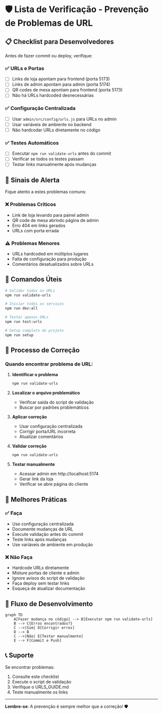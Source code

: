 # 🛡️ Lista de Verificação - Prevenção de Problemas de URL

## 📋 Checklist para Desenvolvedores

Antes de fazer commit ou deploy, verifique:

### ✅ URLs e Portas
- [ ] Links de loja apontam para frontend (porta 5173)
- [ ] Links de admin apontam para admin (porta 5174)
- [ ] QR codes de mesa apontam para frontend (porta 5173)
- [ ] Não há URLs hardcoded desnecessárias

### ✅ Configuração Centralizada
- [ ] Usar `admin/src/config/urls.js` para URLs no admin
- [ ] Usar variáveis de ambiente no backend
- [ ] Não hardcodar URLs diretamente no código

### ✅ Testes Automáticos
- [ ] Executar `npm run validate-urls` antes do commit
- [ ] Verificar se todos os testes passam
- [ ] Testar links manualmente após mudanças

## 🚨 Sinais de Alerta

Fique atento a estes problemas comuns:

### ❌ Problemas Críticos
- Link de loja levando para painel admin
- QR code de mesa abrindo página de admin
- Erro 404 em links gerados
- URLs com porta errada

### ⚠️ Problemas Menores
- URLs hardcoded em múltiplos lugares
- Falta de configuração para produção
- Comentários desatualizados sobre URLs

## 🔧 Comandos Úteis

```bash
# Validar todas as URLs
npm run validate-urls

# Iniciar todos os serviços
npm run dev:all

# Testar apenas URLs
npm run test:urls

# Setup completo do projeto
npm run setup
```

## 📝 Processo de Correção

### Quando encontrar problema de URL:

1. **Identificar o problema**
   ```bash
   npm run validate-urls
   ```

2. **Localizar o arquivo problemático**
   - Verificar saída do script de validação
   - Buscar por padrões problemáticos

3. **Aplicar correção**
   - Usar configuração centralizada
   - Corrigir porta/URL incorreta
   - Atualizar comentários

4. **Validar correção**
   ```bash
   npm run validate-urls
   ```

5. **Testar manualmente**
   - Acessar admin em http://localhost:5174
   - Gerar link da loja
   - Verificar se abre página do cliente

## 🎯 Melhores Práticas

### ✅ Faça
- Use configuração centralizada
- Documente mudanças de URL
- Execute validação antes do commit
- Teste links após mudanças
- Use variáveis de ambiente em produção

### ❌ Não Faça
- Hardcode URLs diretamente
- Misture portas de cliente e admin
- Ignore avisos do script de validação
- Faça deploy sem testar links
- Esqueça de atualizar documentação

## 🔄 Fluxo de Desenvolvimento

```mermaid
graph TD
    A[Fazer mudança no código] --> B[Executar npm run validate-urls]
    B --> C{Erros encontrados?}
    C -->|Sim| D[Corrigir erros]
    D --> B
    C -->|Não| E[Testar manualmente]
    E --> F[Commit e Push]
```

## 📞 Suporte

Se encontrar problemas:
1. Consulte este checklist
2. Execute o script de validação
3. Verifique o URLS_GUIDE.md
4. Teste manualmente os links

---

**Lembre-se**: A prevenção é sempre melhor que a correção! 🛡️